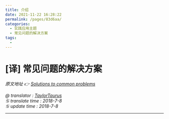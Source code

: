 ```yaml
---
title: 介绍
date: 2021-11-22 16:28:22
permalink: /pages/83d6aa/
categories:
  - 实践应用主题
  - 常见问题的解决方案
tags:
  - 
---
```

# [译] 常见问题的解决方案

*原文地址 👉 [Solutions to common problems][0]*

*@ translator : [TaylorTaurus](https://github.com/taylortaurus)*    
*♋ translate time : 2018-7-8*    
*♋ update time : 2018-7-8*  

---

[0]: https://www.ranorex.com/help/latest/hands-on-application-topics/solutions-common-problems/

